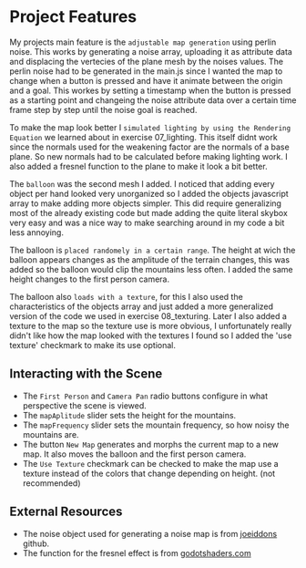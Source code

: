 # Project Features

My projects main feature is the `adjustable map generation` using perlin noise.
This works by generating a noise array, uploading it as attribute data and displacing the vertecies of the plane mesh by the noises values. The perlin noise had to be generated in the main.js since I wanted the map to change when a button is pressed and have it animate between the origin and a goal. This workes by setting a timestamp when the button is pressed as a starting point and changeing the noise attribute data over a certain time frame step by step until the noise goal is reached. 

To make the map look better I `simulated lighting by using the Rendering Equation` we learned about in exercise 07_lighting. This itself didnt work since the normals used for the weakening factor are the normals of a base plane. So new normals had to be calculated before making lighting work. I also added a fresnel function to the plane to make it look a bit better. 

The `balloon` was the second mesh I added. I noticed that adding every object per hand looked very unorganized so I added the objects javascript array to make adding more objects simpler. This did require generalizing most of the already existing code but made adding the quite literal skybox very easy and was a nice way to make searching around in my code a bit less annoying.

The balloon is `placed randomely in a certain range`. The height at wich the balloon appears changes as the amplitude of the terrain changes, this was added so the balloon would clip the mountains less often. I added the same height changes to the first person camera.   

The balloon also `loads with a texture`, for this I also used the characteristics of the objects array and just added a more generalized version of the code we used in exercise 08_texturing. Later I also added a texture to the map so the texture use is more obvious, I unfortunately really didn't like how the map looked with the textures I found so I added the 'use texture' checkmark to make its use optional.


## Interacting with the Scene

- The `First Person` and `Camera Pan` radio buttons configure in what perspective the scene is viewed.
- The `mapAplitude` slider sets the height for the mountains.
- The `mapFrequency` slider sets the mountain frequency, so how noisy the mountains are.
- The button `New Map` generates and morphs the current map to a new map. It also moves the balloon and the first person camera.  
- The `Use Texture` checkmark can be checked to make the map use a texture instead of the colors that change depending on height. (not recommended)

## External Resources

- The noise object used for generating a noise map is from [joeiddons](https://github.com/joeiddon/perlin.git) github.
- The function for the fresnel effect is from [godotshaders.com](https://godotshaders.com/snippet/fresnel/)
